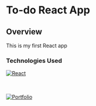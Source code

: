 # To-do React App

## Overview

This is my first React app

### Technologies Used
<a href="#">
  <img src="https://img.shields.io/badge/javascript-%23323330.svg?style=for-the-badge&logo=react&logoColor=%23F7DF1E" alt="React" />
</a>

<br/><br/>
<a href="https://pedrolorandi.com" target="_blank">
  <img src="https://img.shields.io/badge/view_live-white.svg?style=for-the-badge&logo=airplay-video&logoColor=black" alt="Portfolio" />
</a>
